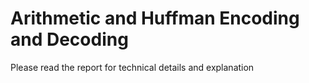 # Arithmetic and Huffman Encoding and Decoding

Please read the report for technical details and explanation
